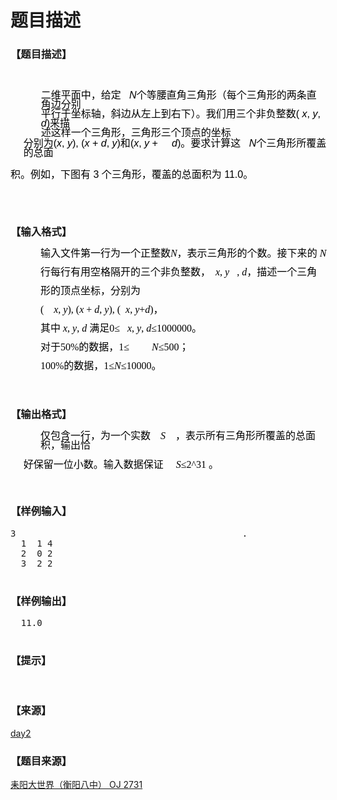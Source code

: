 # 题目描述


<h3>
【题目描述】
</h3>
<p>
<br/>
</p>
<div style="margin:0cm -1.1pt 0pt 36.55pt;line-height:11.25pt;text-align:left;" align="left">
<span style="font-size:medium;"><span style="font-family:Arial;"><span style="color:black;">二维平面中，给定</span><i><span style="color:black;">   N</span></i><span style="color:black;">个等腰直角三角形（每个三角形的两条直角边分别</span></span></span> 
</div>
<div style="margin:0cm -1.1pt 0pt 36.55pt;line-height:11.25pt;text-align:left;" align="left">
</div>
<div style="margin:0cm -1.1pt 0pt 36.55pt;line-height:11.25pt;text-align:left;" align="left">
</div>
<div style="margin:0cm -1.1pt 0pt 36.55pt;line-height:11.25pt;text-align:left;" align="left">
<span style="font-size:medium;"><span style="font-family:Arial;"><span style="color:black;">平行于坐标轴，斜边从左上到右下）。我们用三个非负整数(<i> x</i>, <i>y</i>, <i>d</i>)来描</span></span></span> 
</div>
<div style="margin:0cm -1.1pt 0pt 36.55pt;line-height:11.25pt;text-align:left;" align="left">
</div>
<div style="margin:0cm -1.1pt 0pt 36.55pt;line-height:11.25pt;text-align:left;" align="left">
<span style="font-size:medium;"><span style="font-family:Arial;"><span style="color:black;">述这样一个三角形，三角形三个顶点的坐标</span></span></span> 
</div>
<div style="margin:0cm -1.1pt 0pt 36.55pt;line-height:11.25pt;text-align:left;" align="left">
</div>
<div style="margin:0cm -1.1pt 0pt 0cm;line-height:1pt;" align="left">
<span style="font-size:medium;"><span style="font-family:Arial;"><span style="color:black;"> </span></span></span> 
</div>
<div style="margin:0cm -1.1pt 0pt 15.55pt;line-height:11.25pt;text-align:left;" align="left">
<span style="font-size:medium;"><span style="font-family:Arial;"><span style="color:black;">分别为(<i>x</i>, <i>y</i>), (<i>x</i> + <i>d</i>, <i>y</i>)</span><span style="color:black;">和</span><span style="color:black;">(<i>x</i>, <i>y</i> + <i>    d</i>)</span><span style="color:black;">。要求计算这</span><i><span style="color:black;">   N</span></i><span style="color:black;">个三角形所覆盖的总面</span></span></span> 
</div>
<div style="margin:0cm -1.1pt 0pt 15.55pt;line-height:11.25pt;text-align:left;" align="left">
</div>
<p>
<span style="font-size:medium;"><span style="font-family:Arial;"><span style="color:black;">积。例如，下图有</span><span style="color:black;"> 3 个三角形，覆盖的总面积为 11.0。</span></span></span> 
</p>
<p>
<img src="http://www.lydsy.com/JudgeOnline/upload/201204/aa(4).jpg" alt=""/> 
</p>
<p>
<br/>
</p>
<h3>
【输入格式】
</h3>
<div class="content">
<p class="MsoNormal" style="margin:0cm -1.1pt 0pt 35.95pt;line-height:11.25pt;text-align:left;mso-line-height-rule:exactly;mso-layout-grid-align:none;" align="left">
<span style="font-size:medium;"><span style="color:black;font-family:宋体;mso-bidi-font-size:12.0pt;mso-ascii-font-family:&#39;Times New Roman&#39;;mso-hansi-font-family:&#39;Times New Roman&#39;;mso-font-kerning:0pt;">输入文件第一行为一个正整数</span><i style="mso-bidi-font-style:normal;"><span style="color:black;mso-bidi-font-size:12.0pt;mso-font-kerning:0pt;" lang="EN-US"><span style="font-family:&#39;Times New Roman&#39;;">N</span></span></i><span style="color:black;font-family:宋体;mso-bidi-font-size:12.0pt;mso-ascii-font-family:&#39;Times New Roman&#39;;mso-hansi-font-family:&#39;Times New Roman&#39;;mso-font-kerning:0pt;">，表示三角形的个数。接下来</span><span style="font-family:&#39;Times New Roman&#39;;"><span style="color:black;mso-bidi-font-size:12.0pt;mso-font-kerning:0pt;mso-bidi-font-family:宋体;" lang="EN-US"><span style="mso-list:Ignore;">的 </span></span><i style="mso-bidi-font-style:normal;"><span style="color:black;mso-bidi-font-size:12.0pt;mso-font-kerning:0pt;" lang="EN-US">N</span></i></span></span> 
</p>
<p class="MsoNormal" style="margin:0cm -1.1pt 0pt 35.95pt;line-height:11.25pt;text-align:left;mso-line-height-rule:exactly;mso-layout-grid-align:none;" align="left">
<br/>
</p>
<p class="MsoNormal" style="margin:0cm -1.1pt 0pt 35.95pt;line-height:11.25pt;text-align:left;mso-line-height-rule:exactly;mso-layout-grid-align:none;" align="left">
<span style="font-size:medium;"><span style="color:black;font-family:宋体;mso-bidi-font-size:12.0pt;mso-ascii-font-family:&#39;Times New Roman&#39;;mso-hansi-font-family:&#39;Times New Roman&#39;;mso-font-kerning:0pt;">行每行有用空格隔开的三个非负整数，</span><span style="font-family:&#39;Times New Roman&#39;;"><i style="mso-bidi-font-style:normal;"><span style="color:black;mso-bidi-font-size:12.0pt;mso-font-kerning:0pt;" lang="EN-US"><span style="mso-tab-count:1;">  </span>x</span></i><span style="color:black;mso-bidi-font-size:12.0pt;mso-font-kerning:0pt;" lang="EN-US">, <i style="mso-bidi-font-style:normal;">y</i><span style="mso-tab-count:1;">   </span>, <i style="mso-bidi-font-style:normal;">d</i></span></span><span style="color:black;font-family:宋体;mso-bidi-font-size:12.0pt;mso-ascii-font-family:&#39;Times New Roman&#39;;mso-hansi-font-family:&#39;Times New Roman&#39;;mso-font-kerning:0pt;">，描述一个三角</span></span> 
</p>
<p class="MsoNormal" style="margin:0cm -1.1pt 0pt 35.95pt;line-height:11.25pt;text-align:left;mso-line-height-rule:exactly;mso-layout-grid-align:none;" align="left">
<br/>
</p>
<p class="MsoNormal" style="margin:0cm -1.1pt 0pt 35.95pt;line-height:11.25pt;text-align:left;mso-line-height-rule:exactly;mso-layout-grid-align:none;" align="left">
<span style="font-size:medium;"><span style="color:black;font-family:宋体;mso-bidi-font-size:12.0pt;mso-ascii-font-family:&#39;Times New Roman&#39;;mso-hansi-font-family:&#39;Times New Roman&#39;;mso-font-kerning:0pt;">形的顶点坐标，分别为</span></span> 
</p>
<p class="MsoNormal" style="margin:0cm -1.1pt 0pt 35.95pt;line-height:11.25pt;text-align:left;mso-line-height-rule:exactly;mso-layout-grid-align:none;" align="left">
<br/>
</p>
<p class="MsoNormal" style="margin:0cm -1.1pt 0pt 35.95pt;line-height:11.25pt;text-align:left;mso-line-height-rule:exactly;mso-layout-grid-align:none;" align="left">
<span style="font-size:medium;"><span style="color:black;mso-bidi-font-size:12.0pt;mso-font-kerning:0pt;" lang="EN-US"><span style="font-family:&#39;Times New Roman&#39;;">(<i style="mso-bidi-font-style:normal;"><span style="mso-tab-count:1;">    </span>x</i>, <i style="mso-bidi-font-style:normal;">y</i>), (<i style="mso-bidi-font-style:normal;">x</i> </span></span><span style="font-family:&#39;Times New Roman&#39;;"><span style="color:black;mso-bidi-font-size:12.0pt;mso-font-kerning:0pt;mso-fareast-font-family:&#39;Times New Roman&#39;;" lang="EN-US"><span style="mso-list:Ignore;">+ </span></span><i style="mso-bidi-font-style:normal;"><span style="color:black;mso-bidi-font-size:12.0pt;mso-font-kerning:0pt;" lang="EN-US">d</span></i><span style="color:black;mso-bidi-font-size:12.0pt;mso-font-kerning:0pt;" lang="EN-US">, <i style="mso-bidi-font-style:normal;">y</i>), (<i style="mso-bidi-font-style:normal;"><span style="mso-tab-count:1;">  </span>x</i>, <i style="mso-bidi-font-style:normal;">y</i>+<i style="mso-bidi-font-style:normal;">d</i>)</span></span><span style="color:black;font-family:宋体;mso-bidi-font-size:12.0pt;mso-ascii-font-family:&#39;Times New Roman&#39;;mso-hansi-font-family:&#39;Times New Roman&#39;;mso-font-kerning:0pt;">，</span></span> 
</p>
<p class="MsoNormal" style="margin:0cm -1.1pt 0pt 35.95pt;line-height:11.25pt;text-align:left;mso-line-height-rule:exactly;mso-layout-grid-align:none;" align="left">
<br/>
</p>
<p class="MsoNormal" style="margin:0cm -1.1pt 0pt 35.95pt;line-height:11.25pt;text-align:left;mso-line-height-rule:exactly;mso-layout-grid-align:none;" align="left">
<span style="font-size:medium;"><span style="color:black;font-family:宋体;mso-bidi-font-size:12.0pt;mso-ascii-font-family:&#39;Times New Roman&#39;;mso-hansi-font-family:&#39;Times New Roman&#39;;mso-font-kerning:0pt;">其中</span><span style="font-family:&#39;Times New Roman&#39;;"><i style="mso-bidi-font-style:normal;"><span style="color:black;mso-bidi-font-size:12.0pt;mso-font-kerning:0pt;" lang="EN-US"><span style="mso-tab-count:1;"> </span>x</span></i><span style="color:black;mso-bidi-font-size:12.0pt;mso-font-kerning:0pt;" lang="EN-US">, <i style="mso-bidi-font-style:normal;">y</i>, <i style="mso-bidi-font-style:normal;">d</i><span style="mso-tab-count:1;"> </span></span></span><span style="color:black;font-family:宋体;mso-bidi-font-size:12.0pt;mso-ascii-font-family:&#39;Times New Roman&#39;;mso-hansi-font-family:&#39;Times New Roman&#39;;mso-font-kerning:0pt;">满足</span><span style="color:black;mso-bidi-font-size:12.0pt;mso-font-kerning:0pt;" lang="EN-US"><span style="font-family:&#39;Times New Roman&#39;;">0≤<i style="mso-bidi-font-style:normal;"><span style="mso-tab-count:1;">   </span>x</i>, <i style="mso-bidi-font-style:normal;">y</i>, <i style="mso-bidi-font-style:normal;">d</i>≤1000000</span></span><span style="color:black;font-family:宋体;mso-bidi-font-size:12.0pt;mso-ascii-font-family:&#39;Times New Roman&#39;;mso-hansi-font-family:&#39;Times New Roman&#39;;mso-font-kerning:0pt;">。</span></span> 
</p>
<p class="MsoNormal" style="margin:0cm -1.1pt 0pt 35.95pt;line-height:11.25pt;text-align:left;mso-line-height-rule:exactly;mso-layout-grid-align:none;" align="left">
<br/>
</p>
<p class="MsoNormal" style="margin:0cm -1.1pt 0pt 35.95pt;line-height:11.25pt;text-align:left;mso-line-height-rule:exactly;mso-layout-grid-align:none;" align="left">
<span style="font-size:medium;"><span style="color:black;font-family:宋体;mso-bidi-font-size:12.0pt;mso-ascii-font-family:&#39;Times New Roman&#39;;mso-hansi-font-family:&#39;Times New Roman&#39;;mso-font-kerning:0pt;">对于</span><span style="color:black;mso-bidi-font-size:12.0pt;mso-font-kerning:0pt;" lang="EN-US"><span style="font-family:&#39;Times New Roman&#39;;">50%</span></span><span style="color:black;font-family:宋体;mso-bidi-font-size:12.0pt;mso-ascii-font-family:&#39;Times New Roman&#39;;mso-hansi-font-family:&#39;Times New Roman&#39;;mso-font-kerning:0pt;">的数据，</span><span style="color:black;mso-bidi-font-size:12.0pt;mso-font-kerning:0pt;" lang="EN-US"><span style="font-family:&#39;Times New Roman&#39;;">1≤<i style="mso-bidi-font-style:normal;"><span style="mso-tab-count:1;">         </span>N</i>≤500</span></span><span style="color:black;font-family:宋体;mso-bidi-font-size:12.0pt;mso-ascii-font-family:&#39;Times New Roman&#39;;mso-hansi-font-family:&#39;Times New Roman&#39;;mso-font-kerning:0pt;">；</span></span> 
</p>
<p class="MsoNormal" style="margin:0cm -1.1pt 0pt 35.95pt;line-height:11.25pt;text-align:left;mso-line-height-rule:exactly;mso-layout-grid-align:none;" align="left">
<br/>
</p>
<p class="MsoNormal" style="margin:0cm -1.1pt 0pt 35.95pt;line-height:11.25pt;text-align:left;mso-line-height-rule:exactly;mso-layout-grid-align:none;" align="left">
<span style="font-size:medium;"><span style="color:black;mso-bidi-font-size:12.0pt;mso-font-kerning:0pt;" lang="EN-US"><span style="font-family:&#39;Times New Roman&#39;;">100%</span></span><span style="color:black;font-family:宋体;mso-bidi-font-size:12.0pt;mso-ascii-font-family:&#39;Times New Roman&#39;;mso-hansi-font-family:&#39;Times New Roman&#39;;mso-font-kerning:0pt;">的数</span><span style="color:black;font-family:宋体;mso-bidi-font-size:12.0pt;mso-ascii-font-family:&#39;Times New Roman&#39;;mso-hansi-font-family:&#39;Times New Roman&#39;;mso-font-kerning:0pt;">据，</span><span style="color:black;mso-bidi-font-size:12.0pt;mso-font-kerning:0pt;" lang="EN-US"><span style="font-family:&#39;Times New Roman&#39;;">1≤<i style="mso-bidi-font-style:normal;">N</i>≤10000</span></span><span style="color:black;font-family:宋体;mso-bidi-font-size:12.0pt;mso-ascii-font-family:&#39;Times New Roman&#39;;mso-hansi-font-family:&#39;Times New Roman&#39;;mso-font-kerning:0pt;">。</span><span style="color:black;mso-bidi-font-size:12.0pt;mso-font-kerning:0pt;" lang="EN-US"><span style="font-family:&#39;Times New Roman&#39;;"> </span></span></span><span style="font-size:10pt;color:black;mso-bidi-font-size:12.0pt;mso-font-kerning:0pt;" lang="EN-US"><span style="font-family:&#39;Times New Roman&#39;;"><o:p></o:p></span></span> 
</p>
<p>
<span style="font-size:medium;"> </span> 
</p>
</div>
<h3>
【输出格式】
</h3>
<div class="content">
<p class="MsoNormal" style="margin:0cm -1.1pt 0pt 35.95pt;line-height:11.25pt;text-align:left;mso-line-height-rule:exactly;tab-stops:238.4pt 243.45pt;mso-layout-grid-align:none;" align="left">
<span style="font-size:medium;"><span style="color:black;font-family:宋体;mso-bidi-font-size:12.0pt;mso-ascii-font-family:&#39;Times New Roman&#39;;mso-hansi-font-family:&#39;Times New Roman&#39;;mso-font-kerning:0pt;">仅包含一行，为一个实数</span><span style="font-family:&#39;Times New Roman&#39;;"><i style="mso-bidi-font-style:normal;"><span style="color:black;mso-bidi-font-size:12.0pt;mso-font-kerning:0pt;" lang="EN-US"><span style="mso-tab-count:1;">    </span>S</span></i><span style="color:black;mso-bidi-font-size:12.0pt;mso-font-kerning:0pt;" lang="EN-US"><span style="mso-tab-count:1;">    </span></span></span><span style="color:black;font-family:宋体;mso-bidi-font-size:12.0pt;mso-ascii-font-family:&#39;Times New Roman&#39;;mso-hansi-font-family:&#39;Times New Roman&#39;;mso-font-kerning:0pt;">，表示所有三角形所覆盖的总面积，输出恰</span></span> 
</p>
<p class="MsoNormal" style="margin:0cm -1.1pt 0pt 35.95pt;line-height:11.25pt;text-align:left;mso-line-height-rule:exactly;tab-stops:238.4pt 243.45pt;mso-layout-grid-align:none;" align="left">
<br/>
</p>
<p class="MsoNormal" style="margin:0.75pt -1.1pt 0pt 15.55pt;line-height:11.25pt;text-align:left;mso-line-height-rule:exactly;tab-stops:163.3pt;mso-layout-grid-align:none;" align="left">
<span style="font-size:medium;"><span style="color:black;font-family:宋体;mso-bidi-font-size:12.0pt;mso-ascii-font-family:&#39;Times New Roman&#39;;mso-hansi-font-family:&#39;Times New Roman&#39;;mso-font-kerning:0pt;">好保留一位小数。输入数据保证</span><span style="font-family:&#39;Times New Roman&#39;;"><i style="mso-bidi-font-style:normal;"><span style="color:black;mso-bidi-font-size:12.0pt;mso-font-kerning:0pt;" lang="EN-US"><span style="mso-tab-count:1;">     </span>S</span></i><span style="color:black;mso-bidi-font-size:12.0pt;mso-font-kerning:0pt;" lang="EN-US">≤2^31 </span></span><span style="color:black;font-family:宋体;mso-bidi-font-size:12.0pt;mso-ascii-font-family:&#39;Times New Roman&#39;;mso-hansi-font-family:&#39;Times New Roman&#39;;mso-font-kerning:0pt;">。</span><span style="color:black;mso-bidi-font-size:12.0pt;mso-font-kerning:0pt;" lang="EN-US"><span style="font-family:&#39;Times New Roman&#39;;"> </span></span></span><span style="font-size:10pt;color:black;mso-bidi-font-size:12.0pt;mso-font-kerning:0pt;" lang="EN-US"><span style="font-family:&#39;Times New Roman&#39;;"><o:p></o:p></span></span> 
</p>
<p>
<br/>
</p>
</div>
<h3>
【样例输入】
</h3>
<pre>3                                           .
  1  1 4
  2  0 2
  3  2 2
  </pre>
<h3>
【样例输出】
</h3>
<pre>  11.0
  </pre>
<h3>
【提示】
</h3>
<div class="content">
<p>
<br/>
</p>
</div>
<h3>
【来源】
</h3>
<div class="content">
<p>
<a href="problemset.php?search=day2">day2</a> 
</p>
</div>
<h3>
【题目来源】
</h3>
<a href="http://www.lydsy.com/JudgeOnline/problem.php?id=2731">耒阳大世界（衡阳八中） OJ 2731</a>
